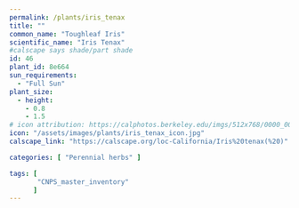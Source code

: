 ```yaml
---
permalink: /plants/iris_tenax
title: ""
common_name: "Toughleaf Iris"
scientific_name: "Iris Tenax"
#calscape says shade/part shade
id: 46
plant_id: 8e664
sun_requirements:
  - "Full Sun"
plant_size:
  - height: 
    - 0.8
    - 1.5
# icon attribution: https://calphotos.berkeley.edu/imgs/512x768/0000_0000/0512/2333.jpeg 
icon: "/assets/images/plants/iris_tenax_icon.jpg"
calscape_link: "https://calscape.org/loc-California/Iris%20tenax(%20)"

categories: [ "Perennial herbs" ]

tags: [
       "CNPS_master_inventory"
      ]
---
```



